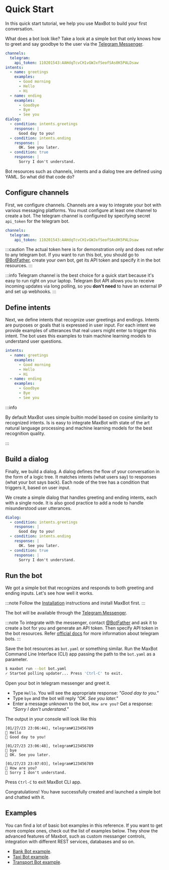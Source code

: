 # Quick Start

In this quick start tutorial, we help you use MaxBot to build your first conversation.

What does a bot look like? Take a look at a simple bot that only knows how to greet and say goodbye to the user via the [Telegram Messenger](https://core.telegram.org/bots).

```yaml
channels:
  telegram:
    api_token: 110201543:AAHdqTcvCH1vGWJxfSeofSAs0K5PALDsaw
intents:
  - name: greetings
    examples:
      - Good morning
      - Hello
      - Hi
  - name: ending
    examples:
      - Goodbye
      - Bye
      - See you
dialog:
  - condition: intents.greetings
    response: |
      Good day to you!
  - condition: intents.ending
    response: |
      OK. See you later.
  - condition: true
    response: |
      Sorry I don't understand.
```

Bot resources such as channels, intents and a dialog tree are defined using YAML. So what did that code do?

## Configure channels

First, we configure channels. Channels are a way to integrate your bot with various messaging platforms. You must configure at least one channel to create a bot. The telegram channel is configured by specifying secret `api_token` for the telegram bot.

```yaml
channels:
  telegram:
    api_token: 110201543:AAHdqTcvCH1vGWJxfSeofSAs0K5PALDsaw
```

:::caution
The actual token here is for demonstration only and does not refer to any telegram bot. If you want to run this bot, you should go to [@BotFather](https://t.me/botfather), create your own bot, get its API token and specify it in the bot resources.
:::

:::info
Telegram channel is the best choice for a quick start because it's easy to run right on your laptop. Telegram Bot API allows you to receive incoming updates via long polling, so you **don't need** to have an external IP and set up webhooks.
:::

## Define intents

Next, we define intents that recognize user greetings and endings. Intents are purposes or goals that is expressed in user input. For each intent we provide examples of utterances that real users might enter to trigger this intent. The bot uses this examples to train machine learning  models to understand user questions.

```yaml
intents:
  - name: greetings
    examples:
      - Good morning
      - Hello
      - Hi
  - name: ending
    examples:
      - Goodbye
      - Bye
      - See you
```

:::info

By default MaxBot uses simple builtin model based on cosine similarity to recognized intents. Is is easy to integrate MaxBot with state of the art natural language processing and machine learning models for the best recognition quality.

:::

## Build a dialog

Finally, we build a dialog. A dialog defines the flow of your conversation in the form of a logic tree. It matches intents (what users say) to responses (what your bot says back). Each node of the tree has a condition that triggers it, based on user input.

We create a simple dialog that handles greeting and ending intents, each with a single node. It is also good practice to add a node to handle misunderstood user utterances.

```yaml
dialog:
  - condition: intents.greetings
    response: |
      Good day to you!
  - condition: intents.ending
    response: |
      OK. See you later.
  - condition: true
    response: |
      Sorry I don't understand.
```

## Run the bot

We got a simple bot that recognizes and responds to both greeting and ending inputs. Let's see how well it works.

:::note
Follow the [Installation](/getting-started/installation.md) instructions and install MaxBot first.
:::

The bot will be available through the [Telegram Messenger](https://core.telegram.org/bots).

:::note
To integrate with the messenger, contact [@BotFather](https://t.me/botfather) and ask it to create a bot for you and generate an API token. Then specify API token in the bot resources. Refer [official docs](https://core.telegram.org/bots#6-botfather) for more information about telegram bots.
:::

Save the bot resources as `bot.yaml` or something similar. Run the MaxBot Command Line Interface (CLI) app passing the path to the `bot.yaml` as a parameter.

```bash
$ maxbot run --bot bot.yaml
✓ Started polling updater... Press 'Ctrl-C' to exit.
```

Open your bot in telegram messenger and greet it.

* Type `Hello`. You will see the appropriate response: *"Good day to you."*
* Type `bye` and the bot will reply *"OK. See you later."*
* Enter a message unknown to the bot, `How are you?` Get a response: *"Sorry I don't understand."*

The output in your console will look like this

```
[01/27/23 23:06:44], telegram#123456789
🧑 Hello
🤖 Good day to you!

[01/27/23 23:06:48], telegram#123456789
🧑 bye
🤖 OK. See you later.

[01/27/23 23:07:03], telegram#123456789
🧑 How are you?
🤖 Sorry I don't understand.
```

Press `Ctrl-C` to exit MaxBot CLI app.

Congratulations! You have successfully created and launched a simple bot and chatted with it.


## Examples

You can find a lot of basic bot examples in this reference. If you want to get more complex ones, check out the list of examples below. They show the advanced features of Maxbot, such as custom messanger controls, integration with different REST services, databases and so on.

- [Bank Bot example](https://github.com/maxbot-ai/bank_bot).
- [Taxi Bot example](https://github.com/maxbot-ai/taxi_bot).
- [Transport Bot example](https://github.com/maxbot-ai/transport_bot).